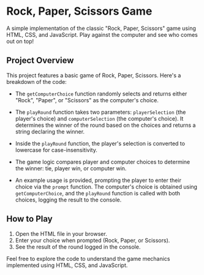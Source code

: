 # Rock, Paper, Scissors Game

A simple implementation of the classic "Rock, Paper, Scissors" game using HTML, CSS, and JavaScript. Play against the computer and see who comes out on top!

## Project Overview

This project features a basic game of Rock, Paper, Scissors. Here's a breakdown of the code:

- The `getComputerChoice` function randomly selects and returns either "Rock", "Paper", or "Scissors" as the computer's choice.

- The `playRound` function takes two parameters: `playerSelection` (the player's choice) and `computerSelection` (the computer's choice). It determines the winner of the round based on the choices and returns a string declaring the winner.

- Inside the `playRound` function, the player's selection is converted to lowercase for case-insensitivity.

- The game logic compares player and computer choices to determine the winner: tie, player win, or computer win.

- An example usage is provided, prompting the player to enter their choice via the `prompt` function. The computer's choice is obtained using `getComputerChoice`, and the `playRound` function is called with both choices, logging the result to the console.

## How to Play

1. Open the HTML file in your browser.
2. Enter your choice when prompted (Rock, Paper, or Scissors).
3. See the result of the round logged in the console.

Feel free to explore the code to understand the game mechanics implemented using HTML, CSS, and JavaScript.

